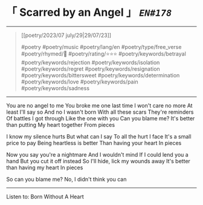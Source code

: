 # &#12300; Scarred by an Angel &#12301; *`EN#178`*

---

> [[poetry/2023/07 july/29|29/07/23]]
> 
> #poetry 
> #poetry/music 
> #poetry/lang/en 
> #poetry/type/free_verse 
> #poetry/rhymed/🔴 
> #poetry/rating/⭐⭐⭐ 
> #poetry/keywords/betrayal #poetry/keywords/rejection #poetry/keywords/isolation #poetry/keywords/regret #poetry/keywords/resignation #poetry/keywords/bittersweet #poetry/keywords/determination #poetry/keywords/love #poetry/keywords/pain #poetry/keywords/sadness 

---

You are no angel to me
You broke me one last time
I won't care no more
At least I'll say so
And no I wasn't born
With all these scars
They're reminders
Of battles I got through
Like the one with you
Can you blame me?
It's better than putting
My heart together
From pieces

I know my silence hurts
But what can I say
To all the hurt I face
It's a small price to pay
Being heartless is better
Than having your heart
In pieces

Now you say you're a nightmare
And I wouldn't mind
If I could lend you a hand
But you cut it off instead
So I'll hide, lick my wounds away
It's better than having my heart
In pieces

So can you blame me?
No, I didn't think you can

---

Listen to: Born Without A Heart